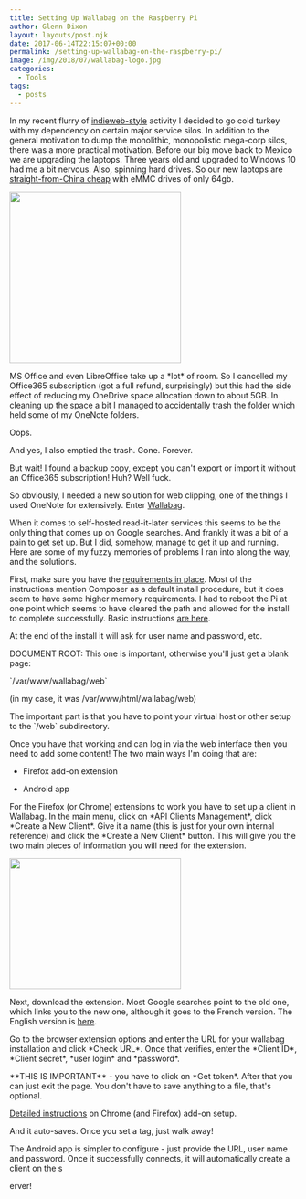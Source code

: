 ```yaml
---
title: Setting Up Wallabag on the Raspberry Pi
author: Glenn Dixon
layout: layouts/post.njk
date: 2017-06-14T22:15:07+00:00
permalink: /setting-up-wallabag-on-the-raspberry-pi/
image: /img/2018/07/wallabag-logo.jpg
categories:
  - Tools
tags:
  - posts
---
```

In my recent flurry of [indieweb-style][1] activity I decided to go cold turkey with my dependency on certain major service silos. In addition to the general motivation to dump the monolithic, monopolistic mega-corp silos, there was a more practical motivation. Before our big move back to Mexico we are upgrading the laptops. Three years old and upgraded to Windows 10 had me a bit nervous. Also, spinning hard drives. So our new laptops are [straight-from-China cheap][2] with eMMC drives of only 64gb.

<!-- excerpt -->
<img class="alignnone size-medium wp-image-23" src="/img/2018/07/chuwi-300x300.png" alt="" width="300" height="300" srcset="/img/2018/07/chuwi-300x300.png 300w, /img/2018/07/chuwi-150x150.png 150w, /img/2018/07/chuwi-768x768.png 768w, /img/2018/07/chuwi-100x100.png 100w, /img/2018/07/chuwi.png 1000w" sizes="(max-width: 300px) 100vw, 300px" />

MS Office and even LibreOffice take up a \*lot\* of room. So I cancelled my Office365 subscription (got a full refund, surprisingly) but this had the side effect of reducing my OneDrive space allocation down to about 5GB. In cleaning up the space a bit I managed to accidentally trash the folder which held some of my OneNote folders.

Oops.

And yes, I also emptied the trash. Gone. Forever.

But wait! I found a backup copy, except you can't export or import it without an Office365 subscription! Huh? Well fuck.

So obviously, I needed a new solution for web clipping, one of the things I used OneNote for extensively. Enter [Wallabag][3].

When it comes to self-hosted read-it-later services this seems to be the only thing that comes up on Google searches. And frankly it was a bit of a pain to get set up. But I did, somehow, manage to get it up and running. Here are some of my fuzzy memories of problems I ran into along the way, and the solutions.

First, make sure you have the [requirements in place][4]. Most of the instructions mention Composer as a default install procedure, but it does seem to have some higher memory requirements. I had to reboot the Pi at one point which seems to have cleared the path and allowed for the install to complete successfully. Basic instructions [are here][5].

At the end of the install it will ask for user name and password, etc.

DOCUMENT ROOT: This one is important, otherwise you'll just get a blank page:
  
\`/var/www/wallabag/web\`

(in my case, it was /var/www/html/wallabag/web)

The important part is that you have to point your virtual host or other setup to the \`/web\` subdirectory.

Once you have that working and can log in via the web interface then you need to add some content! The two main ways I'm doing that are:

- Firefox add-on extension
  
- Android app

For the Firefox (or Chrome) extensions to work you have to set up a client in Wallabag. In the main menu, click on \*API Clients Management\*, click \*Create a New Client\*. Give it a name (this is just for your own internal reference) and click the \*Create a New Client\* button. This will give you the two main pieces of information you will need for the extension.

<img class="alignnone size-medium wp-image-34" src="/img/2018/07/wallabag1-300x229.png" alt="" width="300" height="229" srcset="/img/2018/07/wallabag1-300x229.png 300w, /img/2018/07/wallabag1-768x585.png 768w, /img/2018/07/wallabag1.png 873w" sizes="(max-width: 300px) 100vw, 300px" />

Next, download the extension. Most Google searches point to the old one, which links you to the new one, although it goes to the French version. The English version is [here][6].

Go to the browser extension options and enter the URL for your wallabag installation and click \*Check URL\*. Once that verifies, enter the \*Client ID\*, \*Client secret\*, \*user login\* and \*password\*.

\*\*THIS IS IMPORTANT\*\* - you have to click on \*Get token\*. After that you can just exit the page. You don't have to save anything to a file, that's optional.

[Detailed instructions][7] on Chrome (and Firefox) add-on setup.

And it auto-saves. Once you set a tag, just walk away!

The Android app is simpler to configure - just provide the URL, user name and password. Once it successfully connects, it will automatically create a client on the s
  
erver!

 [1]: http://indieweb.org/
 [2]: http://en.chuwi.com/pc.html
 [3]: http://wallabag.org
 [4]: https://doc.wallabag.org/en/admin/installation/requirements.html
 [5]: https://doc.wallabag.org/en/admin/installation/installation.html
 [6]: https://addons.mozilla.org/en-US/firefox/addon/wallabagger/
 [7]: https://wallabag.org/en/news/wallabagger-howto